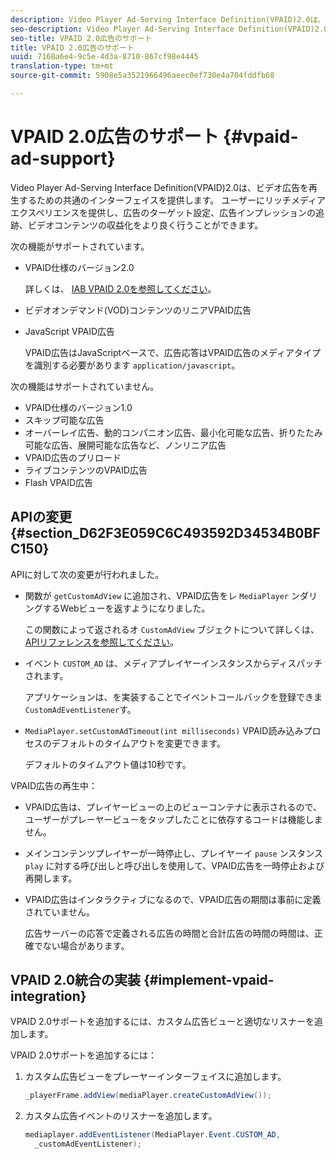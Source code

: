 ```yaml
---
description: Video Player Ad-Serving Interface Definition(VPAID)2.0は、ビデオ広告を再生するための共通のインターフェイスを提供します。 ユーザーにリッチメディアエクスペリエンスを提供し、広告のターゲット設定、広告インプレッションの追跡、ビデオコンテンツの収益化をより良く行うことができます。
seo-description: Video Player Ad-Serving Interface Definition(VPAID)2.0は、ビデオ広告を再生するための共通のインターフェイスを提供します。 ユーザーにリッチメディアエクスペリエンスを提供し、広告のターゲット設定、広告インプレッションの追跡、ビデオコンテンツの収益化をより良く行うことができます。
seo-title: VPAID 2.0広告のサポート
title: VPAID 2.0広告のサポート
uuid: 7168a6e4-9c5e-4d3a-8710-867cf98e4445
translation-type: tm+mt
source-git-commit: 5908e5a3521966496aeec0ef730e4a704fddfb68

---
```



# VPAID 2.0広告のサポート {#vpaid-ad-support}

Video Player Ad-Serving Interface Definition(VPAID)2.0は、ビデオ広告を再生するための共通のインターフェイスを提供します。 ユーザーにリッチメディアエクスペリエンスを提供し、広告のターゲット設定、広告インプレッションの追跡、ビデオコンテンツの収益化をより良く行うことができます。

次の機能がサポートされています。

* VPAID仕様のバージョン2.0

   詳しくは、 [IAB VPAID 2.0を参照してください](https://www.iab.com/wp-content/uploads/2015/06/VPAID_2_0_Final_04-10-2012.pdf)。
* ビデオオンデマンド(VOD)コンテンツのリニアVPAID広告
* JavaScript VPAID広告

   VPAID広告はJavaScriptベースで、広告応答はVPAID広告のメディアタイプを識別する必要があります `application/javascript`。

次の機能はサポートされていません。

* VPAID仕様のバージョン1.0
* スキップ可能な広告
* オーバーレイ広告、動的コンパニオン広告、最小化可能な広告、折りたたみ可能な広告、展開可能な広告など、ノンリニア広告
* VPAID広告のプリロード
* ライブコンテンツのVPAID広告
* Flash VPAID広告

## APIの変更 {#section_D62F3E059C6C493592D34534B0BFC150}

APIに対して次の変更が行われました。

* 関数が `getCustomAdView` に追加され、VPAID広告をレ `MediaPlayer` ンダリングするWebビューを返すようになりました。

   この関数によって返されるオ `CustomAdView` ブジェクトについて詳しくは、 [APIリファレンスを参照してください](https://help.adobe.com/en_US/primetime/api/psdk/javadoc_1.4/index.html)。

* イベント `CUSTOM_AD` は、メディアプレイヤーインスタンスからディスパッチされます。

   アプリケーションは、を実装することでイベントコールバックを登録できま `CustomAdEventListener`す。

* `MediaPlayer.setCustomAdTimeout(int milliseconds)` VPAID読み込みプロセスのデフォルトのタイムアウトを変更できます。

   デフォルトのタイムアウト値は10秒です。

<!--<a id="section_495700E1C5404A7B85307A4137C740C5"></a>-->

VPAID広告の再生中：

* VPAID広告は、プレイヤービューの上のビューコンテナに表示されるので、ユーザーがプレーヤービューをタップしたことに依存するコードは機能しません。
* メインコンテンツプレイヤーが一時停止し、プレイヤーイ `pause` ンスタンス `play` に対する呼び出しと呼び出しを使用して、VPAID広告を一時停止および再開します。

* VPAID広告はインタラクティブになるので、VPAID広告の期間は事前に定義されていません。

   広告サーバーの応答で定義される広告の時間と合計広告の時間の時間は、正確でない場合があります。

## VPAID 2.0統合の実装 {#implement-vpaid-integration}

VPAID 2.0サポートを追加するには、カスタム広告ビューと適切なリスナーを追加します。

VPAID 2.0サポートを追加するには：

1. カスタム広告ビューをプレーヤーインターフェイスに追加します。

   ```java
   _playerFrame.addView(mediaPlayer.createCustomAdView());
   ```

1. カスタム広告イベントのリスナーを追加します。

   ```java
   mediaplayer.addEventListener(MediaPlayer.Event.CUSTOM_AD,  
     _customAdEventListener);
   ```
